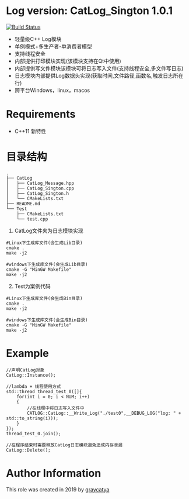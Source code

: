 Log version: CatLog_Sington 1.0.1
=======

[![Build Status](https://travis-ci.org/graycatya/Log.svg?branch=master)](https://travis-ci.org/graycatya/Log)

* 轻量级C++ Log模块
* 单例模式+多生产者-单消费者模型
* 支持线程安全
* 内部提供打印模块实现(该模块支持在Qt中使用)
* 内部提供写文件模块该模块可将日志写入文件(支持线程安全,多文件写日志)
* 日志模块内部提供Log数据头实现(获取时间,文件路径,函数名,触发日志所在行)
* 跨平台Windows，linux，macos

Requirements
=======

* C++11 新特性

目录结构
======= 

```
.
├── CatLog
│   ├── CatLog_Message.hpp
│   ├── CatLog_Sington.cpp
│   ├── CatLog_Sington.h
│   └── CMakeLists.txt
├── README.md
└── Test
    ├── CMakeLists.txt
    └── test.cpp
```
1.  CatLog文件夹为日志模块实现

```
#Linux下生成库文件(会生成Lib目录)
cmake .
make -j2

#windows下生成库文件(会生成Lib目录)
cmake -G "MinGW Makefile"
make -j2
```

2. Test为案例代码
```
#Linux下生成库文件(会生成Bin目录)
cmake .
make -j2

#windows下生成库文件(会生成Bin目录)
cmake -G "MinGW Makefile"
make -j2
```

Example
======

```
//声明CatLog对象
CatLog::Instance();

//lambda + 线程使用方式
std::thread thread_test_0([]{
    for(int i = 0; i < NUM; i++)
    {
        //在线程中将日志写入文件中
        CATLOG::CatLog::__Write_Log("./test0",__DEBUG_LOG("log: " + std::to_string(i)));
    }
});
thread_test_0.join();

//在程序结束时需要释放CatLog日志模块避免造成内存泄漏
CatLog::Delete();

```

Author Information
=======
This role was created in 2019 by [graycatya](https://github.com/graycatya)
